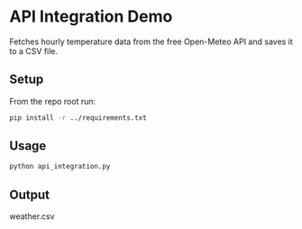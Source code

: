 # API Integration Demo

Fetches hourly temperature data from the free Open-Meteo API and saves it to a CSV file.

## Setup

From the repo root run:
``` bash
pip install -r ../requirements.txt
```

## Usage

``` bash
python api_integration.py
```

## Output

weather.csv
